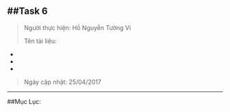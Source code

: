 ##Task 6
------------------------
>Người thực hiện: Hồ Nguyễn Tường Vi
>
>Tên tài liệu: 
 + 
 + 
 + 
 >
 >Ngày cập nhật: 25/04/2017
 >
 ----------------------------

##Mục Lục:

